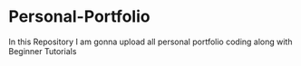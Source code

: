 # Personal-Portfolio
In this Repository I am gonna upload all personal portfolio coding along with Beginner Tutorials 
